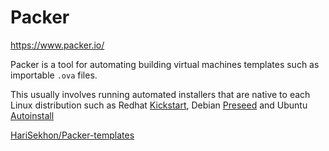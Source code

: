 # Packer

https://www.packer.io/

Packer is a tool for automating building virtual machines templates such as importable `.ova` files.

This usually involves running automated installers that are native to each Linux distribution such as
Redhat [Kickstart](redhat.md#kickstart---automated-installations),
Debian [Preseed](debian.md#debian-preseeding---automated-installations) and
Ubuntu [Autoinstall](ubuntu.md#autoinstall---automated-installations)

[HariSekhon/Packer-templates](https://github.com/HariSekhon/Packer-templates)
